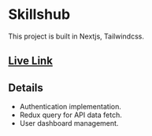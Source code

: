 # Skillshub

This project is built in Nextjs, Tailwindcss.

## [Live Link](https://skillshub-three.vercel.app/)

## Details

- Authentication implementation.
- Redux query for API data fetch.
- User dashboard management.
